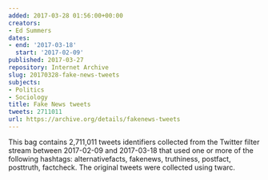 ```yaml
---
added: 2017-03-28 01:56:00+00:00
creators:
- Ed Summers
dates:
- end: '2017-03-18'
  start: '2017-02-09'
published: 2017-03-27
repository: Internet Archive
slug: 20170328-fake-news-tweets
subjects:
- Politics
- Sociology
title: Fake News tweets
tweets: 2711011
url: https://archive.org/details/fakenews-tweets
---
```


This bag contains 2,711,011 tweets identifiers collected from the Twitter filter stream between 2017-02-09 and 2017-03-18 that used one or more of the following hashtags: alternativefacts, fakenews, truthiness, postfact, posttruth, factcheck.  The original tweets were collected using twarc.
